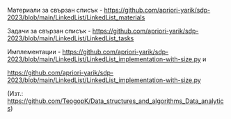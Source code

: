 Материали за свързан списък - https://github.com/apriori-yarik/sdp-2023/blob/main/LinkedList/LinkedList_materials

Задачи за свързан списък - https://github.com/apriori-yarik/sdp-2023/blob/main/LinkedList/LinkedList_tasks

Имплементации - https://github.com/apriori-yarik/sdp-2023/blob/main/LinkedList/LinkedList_implementation-with-size.py и

https://github.com/apriori-yarik/sdp-2023/blob/main/LinkedList/LinkedList_implementation-with-size.py

(Изт.: https://github.com/TeogopK/Data_structures_and_algorithms_Data_analytics)
